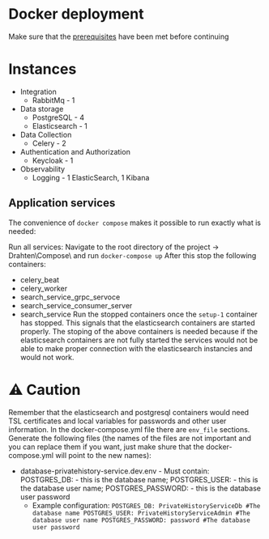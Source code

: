 # Docker deployment

Make sure that the [prerequisites](dev-run-prerequisites.md) have been met before continuing

# Instances

* Integration
  - RabbitMq - 1 
* Data storage
  - PostgreSQL - 4
  - Elasticsearch - 1
* Data Collection
  - Celery - 2
* Authentication and Authorization
   - Keycloak - 1
* Observability
  - Logging - 1 ElasticSearch, 1 Kibana


## Application services

The convenience of `docker compose` makes it possible to run exactly what is needed:

Run all services:
Navigate to the root directory of the project -> Drahten\Compose\ and run `docker-compose up`
After this stop the following containers:
 - celery_beat
 - celery_worker
 - search_service_grpc_servoce
 - search_service_consumer_server
 - search_service
Run the stopped containers once the `setup-1` container has stopped. This signals that the elasticsearch containers are started properly.
The stoping of the above containers is needed because if the elasticsearch containers are not fully started the services would not be able to make proper connection with the elasticsearch instancies and would not work.

# ⚠ Caution
Remember that the elasticsearch and postgresql containers would need TSL certificates and local variables for passwords and other user information. In the docker-compose.yml file there are `env_file` sections.
Generate the following files (the names of the files are not important and you can replace them if you want, just make shure that the docker-compose.yml will point to the new names):
 - database-privatehistory-service.dev.env - Must contain: POSTGRES_DB: - this is the database name; POSTGRES_USER: - this is the database user name; POSTGRES_PASSWORD: - this is the database user password
    - Example configuration: `POSTGRES_DB: PrivateHistoryServiceDb #The database name
                              POSTGRES_USER: PrivateHistoryServiceAdmin #The database user name
                              POSTGRES_PASSWORD: password #The database user password`



